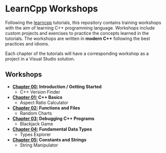 # LearnCpp Workshops

Following the [learncpp](https://www.learncpp.com/) tutorials, this repository
contains training workshops with the aim of learning C++ programming language.
Workshops include custom projects and exercises to practice the concepts learned
in the tutorials. The workshops are written in **modern C++** following the best
practices and idioms.

Each chapter of the tutorials will have a corresponding workshop as a project in
a Visual Studio solution.

## Workshops

- **[Chapter 00:](./projects/Chapter00/) Introduction / Getting Started**
  - C++ Version Finder
- **[Chapter 01:](./projects/Chapter01/) C++ Basics**
  - Aspect Ratio Calculator
- **[Chapter 02:](./projects/Chapter02/) Functions and Files**
  - Random Charts
- **[Chapter 03:](./projects/Chapter03/) Debugging C++ Programs**
  - Blackjack Game
- **[Chapter 04:](./projects/Chapter04/) Fundamental Data Types**
  - Types Explorer
- **[Chapter 05:](./projects/Chapter05/) Constants and Strings**
  - String Manipulator
